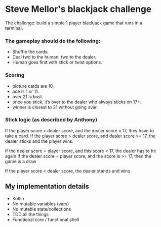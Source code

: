 # Steve Mellor's blackjack challenge

The challenge: build a simple 1 player blackjack game that runs in a terminal. 

### The gameplay should do the following: 
* Shuffle the cards. 
* Deal two to the human, two to the dealer. 
* Human goes first with stick or twist options.
 
### Scoring 
* picture cards are 10, 
* ace is 1 or 11. 
* over 21 is bust. 
* once you stick, it’s over to the dealer who always sticks on 17+. 
* winner is closest to 21 without going over.

### Stick logic (as described by Anthony)
If the player score > dealer score, and the dealer score < 17, they have to take a card. 
If the player score > dealer score, and dealer score >= 17, the dealer sticks and the player wins. 

If the dealer score = player score, and this score < 17, the dealer has to hit again
If the dealer score = player score, and the score is >= 17, then the game is a draw 

If the player score < dealer score, the dealer stands and wins

## My implementation details
* Kotlin
* No mutable variables (vars)
* No mutable state/collections
* TDD all the things
* Functional core / functional shell 
